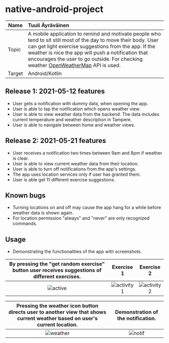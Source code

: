 # native-android-project

| Name   | Tuuli Äyräväinen                                                                                                                                                                                                                                                                                                                                      |
| ------ | :---------------------------------------------------------------------------------------------------------------------------------------------------------------------------------------------------------------------------------------------------------------------------------------------------------------------------------------------------- |
| Topic  | A mobile application to remind and motivate people who tend to sit still most of the day to move their body. User can get light exercise suggestions from the app. If the weather is nice the app will push a notification that encourages the user to go outside. For checking weather [OpenWeatherMap](https://openweathermap.org/api) API is used. |
| Target | Android/Kotlin                                                                                                                                                                                                                                                                                                                                        |

## Release 1: 2021-05-12 features

- User gets a notification with dummy data, when opening the app.
- User is able to tap the notification which opens weather view.
- User is able to view weather data from the backend. The data includes current temperature and weather description in Tampere.
- User is able to navigate between home and weather views.

## Release 2: 2021-05-21 features

- User receives a notification two times between 9am and 8pm if weather is clear.
- User is able to view current weather data from their location.
- User is able to turn off notifications from the app's settings.
- The app uses location services only if user has granted them.
- User is able get 11 different exercise suggestions.

## Known bugs

- Turning locations on and off may cause the app hang for a while before weather data is shown again.
- For location permission "always" and "never" are only recognized commands.

## Usage

- Demonstrating the functionalities of the app with screenshots.

By pressing the "get random exercise" button user receives suggestions of different exercises.                    |  Exercise 1               |    Exercise 2
:----------------------------------------------------------------------------------------------------------------:|:-------------------------:|:-------------------------:
![active](https://user-images.githubusercontent.com/70134583/148447623-13d6a417-93b5-4188-9886-fd48fa19dce3.jpg)  |  ![activity1](https://user-images.githubusercontent.com/70134583/148447647-c6436e40-68b7-491c-9fbb-2b9c498ceb59.jpg) | ![activity2](https://user-images.githubusercontent.com/70134583/148447660-2cdad62f-f4d2-4c20-8a7c-a1a0c835479c.jpg)

Pressing the weather icon button directs user to another view that shows current weather based on user's current location.    |  Demonstration of the notification.
:---------------------------------------------------------------:|:---------------------------------------------------------------:
![weather](https://user-images.githubusercontent.com/70134583/148448794-929f9344-7f81-4f7c-9e8a-ee7e44ea5e32.jpg) |![notif](https://user-images.githubusercontent.com/70134583/148448754-772ca0d0-6fa3-4afe-b77a-47f231b3f47c.jpg)




